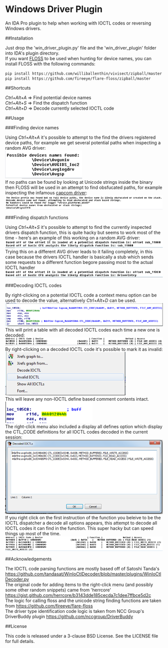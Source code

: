 # Windows Driver Plugin

An IDA Pro plugin to help when working with IOCTL codes or reversing Windows drivers.

##Installation

Just drop the 'win_driver_plugin.py' file and the 'win_driver_plugin' folder into IDA's plugin directory.   
If you want [FLOSS](https://github.com/fireeye/flare-floss) to be used when hunting for device names, you can install FLOSS with the following commands:   
```
pip install https://github.com/williballenthin/vivisect/zipball/master   
pip install https://github.com/fireeye/flare-floss/zipball/master
```

##Shortcuts

*Ctrl+Alt+A* => Find potential device names    
*Ctrl+Alt+S* => Find the dispatch function   
*Ctrl+Alt+D* => Decode currently selected IOCTL code   

##Usage

###Finding device names

Using *Ctrl+Alt+A* it's possible to attempt to the find the drivers registered device paths, for example we get several potential paths when inspecting a random AVG driver:   
![](/screenshots/find_device_random_avg_driver.PNG)   
If no paths can be found by looking at Unicode strings inside the binary then FLOSS will be used in an attempt to find obsfucated paths, for example inspecting the infamous [capcom driver](http://www.theregister.co.uk/2016/09/23/capcom_street_fighter_v/):   
![](/screenshots/find_device_name_capcom.PNG)   

###Finding dispatch functions

Using *Ctrl+Alt+S* it's possible to attempt to find the currently inspected drivers dispatch function, this is quite hacky but seems to work most of the time - here's an example of this working on a random AVG driver:   
![](/screenshots/find_dispatch_random_avg_driver.PNG)  
Trying this on a different AVG driver leads to it failing completely, in this case because the drivers IOCTL handler is basically a stub which sends some requests to a different function begore passing most to the actual IOCTL handler    
![](/screenshots/find_dispatch_different_avg_driver_fail.PNG)   

###Decoding IOCTL codes

By right-clicking on a potential IOCTL code a context menu option can be used to decode the value, alternatively *Ctrl+Alt+D* can be used.   
![](/screenshots/decode_ioctl_capcom_decoded.PNG)   
This will print a table with all decoded IOCTL codes each time a new one is decoded:   
![](/screenshots/decode_ioctl_summary_table.PNG)   
By right-clicking on a decoded IOCTL code it's possible to mark it as invalid:   
![](/screenshots/decode_ioctl_mark_ioctl_invalid.png)   
This will leave any non-IOCTL define based comment contents intact.   
![](/screenshots/decode_ioctl_mark_invalid_only_delete_define.PNG)   
The right-click menu also included a display all defines option which display the CTL_CODE definitions for all IOCTL codes decoded in the current session:   
![](/screenshots/decode_ioctl_display_all_defines.PNG)   
If you right click on the first instruction of the function you beleive to be the IOCTL dispatcher a decode all options appears, this attempt to decode all IOCTL codes it can find in the function. This super hacky but can speed things up most of the time.   
![](/screenshots/decode_all_ioctls_fail.PNG)   

##Acknowledgements

The IOCTL code parsing functions are mostly based off of Satoshi Tanda's https://github.com/tandasat/WinIoCtlDecoder/blob/master/plugins/WinIoCtlDecoder.py   
The original code for adding items to the right-click menu (and possibly some other random snippets) came from 'herrcore' https://gist.github.com/herrcore/b3143dde185cecda7c1dee7ffbce5d2c   
The logic for calling floss and the unicode string finding functions are taken from https://github.com/fireeye/flare-floss   
The driver type identification code logic is taken from NCC Group's DriverBuddy plugin https://github.com/nccgroup/DriverBuddy    

##License

This code is released under a 3-clause BSD License. See the LICENSE file for full details.